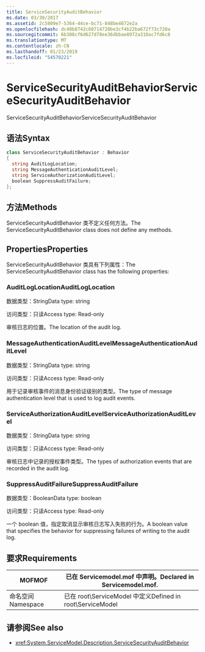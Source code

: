 ```yaml
---
title: ServiceSecurityAuditBehavior
ms.date: 03/30/2017
ms.assetid: 2c5809e7-5364-44ce-bc71-848be4672e2a
ms.openlocfilehash: dc48b8742c60714720be3cf4b22ba672f73c720a
ms.sourcegitcommit: 6b308cf6d627d78ee36dbbae8972a310ac7fd6c8
ms.translationtype: MT
ms.contentlocale: zh-CN
ms.lasthandoff: 01/23/2019
ms.locfileid: "54570221"
---
```

# <a name="servicesecurityauditbehavior"></a><span data-ttu-id="953d0-102">ServiceSecurityAuditBehavior</span><span class="sxs-lookup"><span data-stu-id="953d0-102">ServiceSecurityAuditBehavior</span></span>
<span data-ttu-id="953d0-103">ServiceSecurityAuditBehavior</span><span class="sxs-lookup"><span data-stu-id="953d0-103">ServiceSecurityAuditBehavior</span></span>  
  
## <a name="syntax"></a><span data-ttu-id="953d0-104">语法</span><span class="sxs-lookup"><span data-stu-id="953d0-104">Syntax</span></span>  
  
```csharp  
class ServiceSecurityAuditBehavior : Behavior  
{  
  string AuditLogLocation;  
  string MessageAuthenticationAuditLevel;  
  string ServiceAuthorizationAuditLevel;  
  boolean SuppressAuditFailure;  
};  
```  
  
## <a name="methods"></a><span data-ttu-id="953d0-105">方法</span><span class="sxs-lookup"><span data-stu-id="953d0-105">Methods</span></span>  
 <span data-ttu-id="953d0-106">ServiceSecurityAuditBehavior 类不定义任何方法。</span><span class="sxs-lookup"><span data-stu-id="953d0-106">The ServiceSecurityAuditBehavior class does not define any methods.</span></span>  
  
## <a name="properties"></a><span data-ttu-id="953d0-107">Properties</span><span class="sxs-lookup"><span data-stu-id="953d0-107">Properties</span></span>  
 <span data-ttu-id="953d0-108">ServiceSecurityAuditBehavior 类具有下列属性：</span><span class="sxs-lookup"><span data-stu-id="953d0-108">The ServiceSecurityAuditBehavior class has the following properties:</span></span>  
  
### <a name="auditloglocation"></a><span data-ttu-id="953d0-109">AuditLogLocation</span><span class="sxs-lookup"><span data-stu-id="953d0-109">AuditLogLocation</span></span>  
 <span data-ttu-id="953d0-110">数据类型：String</span><span class="sxs-lookup"><span data-stu-id="953d0-110">Data type: string</span></span>  
  
 <span data-ttu-id="953d0-111">访问类型：只读</span><span class="sxs-lookup"><span data-stu-id="953d0-111">Access type: Read-only</span></span>  
  
 <span data-ttu-id="953d0-112">审核日志的位置。</span><span class="sxs-lookup"><span data-stu-id="953d0-112">The location of the audit log.</span></span>  
  
### <a name="messageauthenticationauditlevel"></a><span data-ttu-id="953d0-113">MessageAuthenticationAuditLevel</span><span class="sxs-lookup"><span data-stu-id="953d0-113">MessageAuthenticationAuditLevel</span></span>  
 <span data-ttu-id="953d0-114">数据类型：String</span><span class="sxs-lookup"><span data-stu-id="953d0-114">Data type: string</span></span>  
  
 <span data-ttu-id="953d0-115">访问类型：只读</span><span class="sxs-lookup"><span data-stu-id="953d0-115">Access type: Read-only</span></span>  
  
 <span data-ttu-id="953d0-116">用于记录审核事件的消息身份验证级别的类型。</span><span class="sxs-lookup"><span data-stu-id="953d0-116">The type of message authentication level that is used to log audit events.</span></span>  
  
### <a name="serviceauthorizationauditlevel"></a><span data-ttu-id="953d0-117">ServiceAuthorizationAuditLevel</span><span class="sxs-lookup"><span data-stu-id="953d0-117">ServiceAuthorizationAuditLevel</span></span>  
 <span data-ttu-id="953d0-118">数据类型：String</span><span class="sxs-lookup"><span data-stu-id="953d0-118">Data type: string</span></span>  
  
 <span data-ttu-id="953d0-119">访问类型：只读</span><span class="sxs-lookup"><span data-stu-id="953d0-119">Access type: Read-only</span></span>  
  
 <span data-ttu-id="953d0-120">审核日志中记录的授权事件类型。</span><span class="sxs-lookup"><span data-stu-id="953d0-120">The types of authorization events that are recorded in the audit log.</span></span>  
  
### <a name="suppressauditfailure"></a><span data-ttu-id="953d0-121">SuppressAuditFailure</span><span class="sxs-lookup"><span data-stu-id="953d0-121">SuppressAuditFailure</span></span>  
 <span data-ttu-id="953d0-122">数据类型：Boolean</span><span class="sxs-lookup"><span data-stu-id="953d0-122">Data type: boolean</span></span>  
  
 <span data-ttu-id="953d0-123">访问类型：只读</span><span class="sxs-lookup"><span data-stu-id="953d0-123">Access type: Read-only</span></span>  
  
 <span data-ttu-id="953d0-124">一个 boolean 值，指定取消显示审核日志写入失败的行为。</span><span class="sxs-lookup"><span data-stu-id="953d0-124">A boolean value that specifies the behavior for suppressing failures of writing to the audit log.</span></span>  
  
## <a name="requirements"></a><span data-ttu-id="953d0-125">要求</span><span class="sxs-lookup"><span data-stu-id="953d0-125">Requirements</span></span>  
  
|<span data-ttu-id="953d0-126">MOF</span><span class="sxs-lookup"><span data-stu-id="953d0-126">MOF</span></span>|<span data-ttu-id="953d0-127">已在 Servicemodel.mof 中声明。</span><span class="sxs-lookup"><span data-stu-id="953d0-127">Declared in Servicemodel.mof.</span></span>|  
|---------|-----------------------------------|  
|<span data-ttu-id="953d0-128">命名空间</span><span class="sxs-lookup"><span data-stu-id="953d0-128">Namespace</span></span>|<span data-ttu-id="953d0-129">已在 root\ServiceModel 中定义</span><span class="sxs-lookup"><span data-stu-id="953d0-129">Defined in root\ServiceModel</span></span>|  
  
## <a name="see-also"></a><span data-ttu-id="953d0-130">请参阅</span><span class="sxs-lookup"><span data-stu-id="953d0-130">See also</span></span>
- <xref:System.ServiceModel.Description.ServiceSecurityAuditBehavior>

